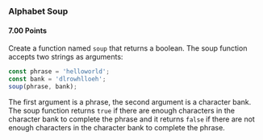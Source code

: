 ### Alphabet Soup

#### 7.00 Points

Create a function named `soup` that returns a boolean. The soup function accepts two strings as arguments:

```js
const phrase = 'helloworld';
const bank = 'dlrowhlloeh';
soup(phrase, bank);
```

The first argument is a phrase, the second argument is a character bank. The soup function returns `true` if there are enough characters in the character bank to complete
the phrase and it returns `false` if there are not enough characters in the character bank to complete the phrase.

